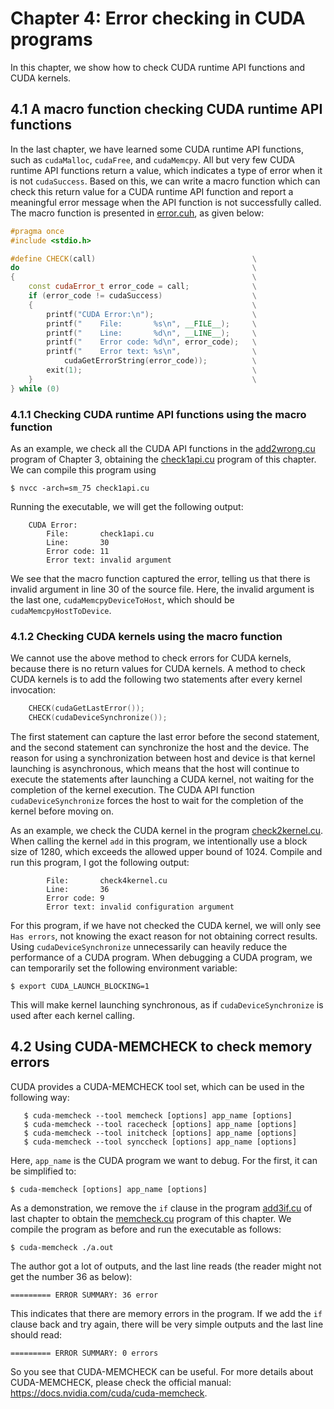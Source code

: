# Chapter 4: Error checking in CUDA programs

In this chapter, we show how to check CUDA runtime API functions and CUDA kernels.



## 4.1 A macro function checking CUDA runtime API functions

In the last chapter, we have learned some CUDA runtime API functions, such as `cudaMalloc`, `cudaFree`, and `cudaMemcpy`. All but very few CUDA runtime API functions return a value, which indicates a type of error when it is not `cudaSuccess`. Based on this, we can write a macro function which can check this return value for a CUDA runtime API function and report a meaningful error message when the API function is not successfully called. The macro function is presented in [error.cuh](https://github.com/brucefan1983/CUDA-Programming/blob/master/src/04-error-check/error.cuh), as given below:

```c++
#pragma once
#include <stdio.h>

#define CHECK(call)                                   \
do                                                    \
{                                                     \
    const cudaError_t error_code = call;              \
    if (error_code != cudaSuccess)                    \
    {                                                 \
        printf("CUDA Error:\n");                      \
        printf("    File:       %s\n", __FILE__);     \
        printf("    Line:       %d\n", __LINE__);     \
        printf("    Error code: %d\n", error_code);   \
        printf("    Error text: %s\n",                \
            cudaGetErrorString(error_code));          \
        exit(1);                                      \
    }                                                 \
} while (0)

```



### 4.1.1 Checking CUDA runtime API functions using the macro function

As an example, we check all the CUDA API functions in the [add2wrong.cu](https://github.com/brucefan1983/CUDA-Programming/blob/master/src/03-basic-framework/add2wrong.cu) program of Chapter 3, obtaining the [check1api.cu](https://github.com/brucefan1983/CUDA-Programming/blob/master/src/04-error-check/check1api.cu) program of this chapter. We can compile this program using 

```shell
$ nvcc -arch=sm_75 check1api.cu
```

Running the executable, we will get the following output:

```shell
    CUDA Error:
        File:       check1api.cu
        Line:       30
        Error code: 11
        Error text: invalid argument
```

We see that the macro function captured the error, telling us that there is invalid argument in line 30 of the source file. Here, the invalid argument is the last one, `cudaMemcpyDeviceToHost`, which should be `cudaMemcpyHostToDevice`. 

### 4.1.2 Checking CUDA kernels using the macro function

We cannot use the above method to check errors for CUDA kernels, because there is no return values for CUDA kernels. A method to check CUDA kernels is to add the following two statements after every kernel invocation:

```c++
    CHECK(cudaGetLastError());
    CHECK(cudaDeviceSynchronize());
```

The first statement can capture the last error before the second statement, and the second statement can synchronize the host and the device. The reason for using a synchronization between host and device is that kernel launching is asynchronous, which means that the host will continue to execute the statements after launching a CUDA kernel, not waiting for the completion of the kernel execution. The CUDA API function `cudaDeviceSynchronize` forces the host to wait for the completion of the kernel before moving on.

As an example, we check the CUDA kernel in the program [check2kernel.cu](https://github.com/brucefan1983/CUDA-Programming/blob/master/src/04-error-check/check2kernel.cu). When calling the kernel `add` in this program, we intentionally use a block size of 1280, which exceeds the allowed upper bound of 1024. Compile and run this program, I got the following output:

```
        File:       check4kernel.cu
        Line:       36
        Error code: 9
        Error text: invalid configuration argument
```

For this program, if we have not checked the CUDA kernel, we will only see `Has errors`, not knowing the exact reason for not obtaining correct results. Using `cudaDeviceSynchronize` unnecessarily can heavily reduce the performance of a CUDA program. When debugging a CUDA program, we can temporarily set the following environment variable:

```shell
$ export CUDA_LAUNCH_BLOCKING=1        
```

This will make kernel launching synchronous, as if `cudaDeviceSynchronize`  is used after each kernel calling.

## 4.2 Using CUDA-MEMCHECK to check memory errors

CUDA provides a CUDA-MEMCHECK tool set, which can be used in the following way:

```shell
   $ cuda-memcheck --tool memcheck [options] app_name [options] 
   $ cuda-memcheck --tool racecheck [options] app_name [options] 
   $ cuda-memcheck --tool initcheck [options] app_name [options]
   $ cuda-memcheck --tool synccheck [options] app_name [options]
```

Here, `app_name` is the CUDA program we want to debug. For the first, it can be simplified to:

```shell
$ cuda-memcheck [options] app_name [options]
```



As a demonstration, we remove the `if` clause in the program [add3if.cu](https://github.com/brucefan1983/CUDA-Programming/blob/master/src/03-basic-framework/add3if.cu) of last chapter to obtain the [memcheck.cu](https://github.com/brucefan1983/CUDA-Programming/blob/master/src/04-error-check/memcheck.cu) program of this chapter. We compile the program as before and run the executable as follows: 

```shell
$ cuda-memcheck ./a.out
```

The author got a lot of outputs, and the last line reads (the reader might not get the number 36 as below):

```shell
========= ERROR SUMMARY: 36 error
```

This indicates that there are memory errors in the program. If we add the `if` clause back and try again, there will be very simple outputs and the last line should read:

```shell
========= ERROR SUMMARY: 0 errors
```

So you see that CUDA-MEMCHECK can be useful. For more details about CUDA-MEMCHECK, please check the official manual: https://docs.nvidia.com/cuda/cuda-memcheck.

